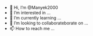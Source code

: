- 👋 Hi, I’m @Manyek2000
- 👀 I’m interested in ...
- 🌱 I’m currently learning ...
- 💞️ I’m looking to collaborateborate on ...
- 📫 How to reach me ...

<!---
Manyek2000/Manyek2000 is a ✨ special ✨ repository because its `README.md` (this file) appears on your GitHub profile.
You can click the Preview link to take a look at your changes.
--->
